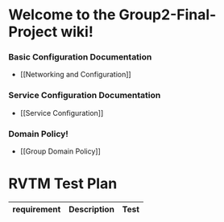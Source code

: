 # Welcome to the Group2-Final-Project wiki!
### Basic Configuration Documentation
* [[Networking and Configuration]]

### Service Configuration Documentation
* [[Service Configuration]]

### Domain Policy!
* [[Group Domain Policy]]



# RVTM Test Plan
|  requirement  |  Description  |  Test  |
|  -----------  |  -----------  |  ----  |